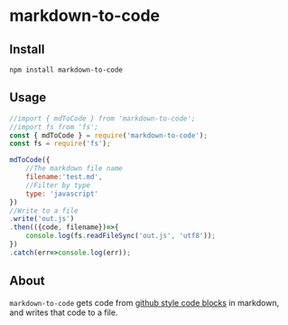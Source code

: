 markdown-to-code
===

Install
---

`npm install markdown-to-code`

Usage
---

```javascript
//import { mdToCode } from 'markdown-to-code';
//import fs from 'fs';
const { mdToCode } = require('markdown-to-code');
const fs = require('fs');

mdToCode({
    //The markdown file name
    filename:'test.md',
    //Filter by type
    type: 'javascript'
})
//Write to a file
.write('out.js')
.then(({code, filename})=>{
    console.log(fs.readFileSync('out.js', 'utf8'));
})
.catch(err=>console.log(err));
```

About
---

`markdown-to-code` gets code from [github style code blocks](https://help.github.com/articles/creating-and-highlighting-code-blocks/) in markdown, and writes that code to a file.
